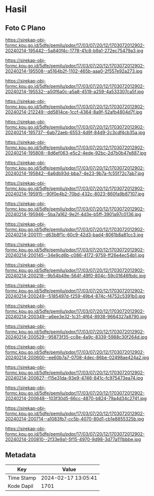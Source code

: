 # Hasil

## Foto C Plano

https://sirekap-obj-formc.kpu.go.id/5dfe/pemilu/pdpr/17/03/07/20/12/1703072012902-20240214-195442--5a840f4c-1778-41c8-b9a1-272ec75479a3.jpg

https://sirekap-obj-formc.kpu.go.id/5dfe/pemilu/pdpr/17/03/07/20/12/1703072012902-20240214-195508--a5164b2f-1102-465b-aaa0-2f557e92a273.jpg

https://sirekap-obj-formc.kpu.go.id/5dfe/pemilu/pdpr/17/03/07/20/12/1703072012902-20240214-195532--a50f6a0c-a5a8-4519-a259-4a533307ca5f.jpg

https://sirekap-obj-formc.kpu.go.id/5dfe/pemilu/pdpr/17/03/07/20/12/1703072012902-20240214-212249--dd5814ce-1ccf-4364-8a9f-52afb4804d7f.jpg

https://sirekap-obj-formc.kpu.go.id/5dfe/pemilu/pdpr/17/03/07/20/12/1703072012902-20240214-195737--6ab72aeb-6553-4d9f-84d9-2c3cdf4cb35a.jpg

https://sirekap-obj-formc.kpu.go.id/5dfe/pemilu/pdpr/17/03/07/20/12/1703072012902-20240214-195808--8d6ef063-e5c2-4ede-92bc-2d7b0b47e887.jpg

https://sirekap-obj-formc.kpu.go.id/5dfe/pemilu/pdpr/17/03/07/20/12/1703072012902-20240214-195842--6a6db93d-bba7-4e23-9b7a-fc55f72c7ab7.jpg

https://sirekap-obj-formc.kpu.go.id/5dfe/pemilu/pdpr/17/03/07/20/12/1703072012902-20240214-195915--90f0e4b2-70bd-432c-8023-860fa9b87107.jpg

https://sirekap-obj-formc.kpu.go.id/5dfe/pemilu/pdpr/17/03/07/20/12/1703072012902-20240214-195946--5ba7a162-9e2f-4d3e-b5ff-3901a97c0136.jpg

https://sirekap-obj-formc.kpu.go.id/5dfe/pemilu/pdpr/17/03/07/20/12/1703072012902-20240214-200111--d63b8f1c-60c9-42d3-bad4-8061b8a81cc3.jpg

https://sirekap-obj-formc.kpu.go.id/5dfe/pemilu/pdpr/17/03/07/20/12/1703072012902-20240214-200145--34e9cd6b-c086-4172-9759-ff26e4ec54b1.jpg

https://sirekap-obj-formc.kpu.go.id/5dfe/pemilu/pdpr/17/03/07/20/12/1703072012902-20240214-200218--9b54b49e-564f-49f0-804c-59c01646fbdc.jpg

https://sirekap-obj-formc.kpu.go.id/5dfe/pemilu/pdpr/17/03/07/20/12/1703072012902-20240214-200249--5185497d-f259-49b4-874c-f4752c5391b0.jpg

https://sirekap-obj-formc.kpu.go.id/5dfe/pemilu/pdpr/17/03/07/20/12/1703072012902-20240214-200349--a6ee3e32-1c31-4f64-8938-9664327a8790.jpg

https://sirekap-obj-formc.kpu.go.id/5dfe/pemilu/pdpr/17/03/07/20/12/1703072012902-20240214-200529--95873f35-cc8e-4a9c-8339-5988c30f264d.jpg

https://sirekap-obj-formc.kpu.go.id/5dfe/pemilu/pdpr/17/03/07/20/12/1703072012902-20240214-200600--ee60b7a7-0708-4dec-86be-02498ae424a2.jpg

https://sirekap-obj-formc.kpu.go.id/5dfe/pemilu/pdpr/17/03/07/20/12/1703072012902-20240214-200627--f15e31da-93e9-4746-841c-fc975473ea74.jpg

https://sirekap-obj-formc.kpu.go.id/5dfe/pemilu/pdpr/17/03/07/20/12/1703072012902-20240214-200648--103f30d5-66cc-4870-b824-79a4d34c2741.jpg

https://sirekap-obj-formc.kpu.go.id/5dfe/pemilu/pdpr/17/03/07/20/12/1703072012902-20240214-200714--a1083fb7-cc5b-4070-80d1-cb1e8855325b.jpg

https://sirekap-obj-formc.kpu.go.id/5dfe/pemilu/pdpr/17/03/07/20/12/1703072012902-20240214-200810--2f33e9a1-5f15-4970-9d98-3d77a111bbbe.jpg


## Metadata

| Key        | Value               |
| ---------- | ------------------- |
| Time Stamp | 2024-02-17 13:05:41 |
| Kode Dapil | 1701                |



